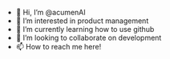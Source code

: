 - 👋 Hi, I’m @acumenAI
- 👀 I’m interested in product management
- 🌱 I’m currently learning how to use github
- 💞️ I’m looking to collaborate on development
- 📫 How to reach me here!

<!---
acumenAI/acumenAI is a ✨ special ✨ repository because its `README.md` (this file) appears on your GitHub profile.
You can click the Preview link to take a look at your changes.
--->
